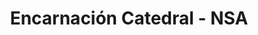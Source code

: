 ---
title: "Encarnación Catedral - NSA"
url: /encarnacion/encarnacion-catedral-nsa/
shop: Tickets
---